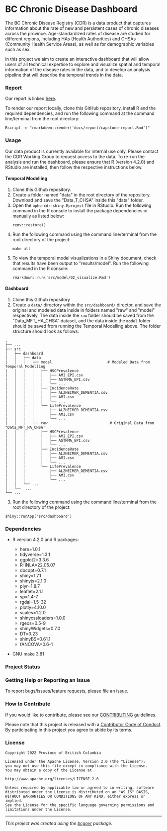 <!-- Add a project state badge
See https://github.com/BCDevExchange/Our-Project-Docs/blob/master/discussion/projectstates.md
If you have bcgovr installed and you use RStudio, click the 'Insert BCDevex Badge' Addin. -->

# BC Chronic Disease Dashboard

The BC Chronic Disease Registry (CDR) is a data product that captures
information about the rate of new and persistent cases of chronic
diseases across the province. Age-standardized rates of disease are
studied for different regions, including HAs (Health Authorities) and
CHSAs (Community Health Service Areas), as well as for demographic
variables such as sex.

In this project we aim to create an interactive dashboard that will
allow users of all technical expertise to explore and visualize spatial
and temporal information of the disease rates in the data, and to
develop an analysis pipeline that will describe the temporal trends in
the data.

### Report

Our report is linked
[here](https://github.com/bcgov/opho-cdr-shiny/blob/main/docs/report/capstone-report.pdf).

To render our report locally, clone this GitHub repository, install R
and the required dependencies, and run the following command at the
command line/terminal from the root directory:

```
Rscript -e "rmarkdown::render('docs/report/capstone-report.Rmd')"
```

### Usage

Our data product is currently available for internal use only. Please contact the CDR Working Group to request access to the data. 
To re-run the analysis and run the dashboard, please ensure that R (version 4.2.0) and RStudio are installed, then follow the respective instructions below.

#### Temporal Modelling

1. Clone this Github repository.
2. Create a folder named "data" in the root directory of the repository. Download and save the "Data_T_CHSA" inside this "data" folder. 
3. Open the `opho-cdr-shiny.Rproject` file in RStudio. Run the following command in the R console to install the package dependencies or manually as listed below:
    ```
    renv::restore()
    ```
4. Run the following command using the command line/terminal from the root directory of the project:
    ```
    make all
    ```
5. To view the temporal model visualizations in a Shiny document, check that results have been output to "results/model". 
    Run the following command in the R console:
    ```
    rmarkdown::run('src/model/02_visualize.Rmd')
    ```

#### Dashboard

1. Clone this Github repository
2. Create a `data/` directory within the `src/dashboard/` director, and save the original and modeled data inside in folders named "raw" and "model" respectively. The data inside the `raw` folder should be saved from the "Data_MFT_HA_CHSA" dataset, and the data inside the `model` folder should be saved from running the Temporal Modelling above. The folder structure should look as follows:

```
.
├── ...
├── src                                  
│   ├── dashboard                         
|   │   ├── data                              
|   │   |   ├── model                         # Modeled Data from Temporal Modelling
|   │   |   |   ├── HSCPrevalence 
|   │   |   |   |   ├── AMI_EPI.csv 
|   │   |   |   |   ├── ASTHMA_EPI.csv 
|   │   |   |   |   └── ...
|   │   |   |   ├── IncidenceRate 
|   │   |   |   |   ├── ALZHEIMER_DEMENTIA.csv 
|   │   |   |   |   ├── AMI.csv 
|   │   |   |   |   └── ...
|   │   |   |   └── LifePrevalence 
|   │   |   |       ├── ALZHEIMER_DEMENTIA.csv 
|   │   |   |       ├── AMI.csv 
|   │   |   |       └── ...
|   │   |   └── raw                            # Original Data from "Data_MFT_HA_CHSA'
|   │   |       ├── HSCPrevalence 
|   │   |       |   ├── AMI_EPI.csv 
|   │   |       |   ├── ASTHMA_EPI.csv 
|   │   |       |   └── ...
|   │   |       ├── IncidenceRate 
|   │   |       |   ├── ALZHEIMER_DEMENTIA.csv 
|   │   |       |   ├── AMI.csv 
|   │   |       |   └── ...
|   │   |       └── LifePrevalence 
|   │   |           ├── ALZHEIMER_DEMENTIA.csv 
|   │   |           ├── AMI.csv 
|   │   |           └── ... 
│   |   └── ...  
│   └──  ...                                 
└── ...
```

3. Run the following command using the command line/terminal from the root directory of the project:
```
shiny::runApp('src/dashboard')
```

### Dependencies

-   R version 4.2.0 and R packages:

    -   here=1.0.1
    -   tidyverse=1.3.1
    -   ggplot2=3.3.6
    -   R-INLA=22.05.07
    -   docopt=0.7.1
    -   shiny=1.7.1
    -   shinyjs=2.1.0
    -   plyr=1.8.7
    -   leaflet=2.1.1
    -   sp=1.4-7
    -   rgdal=1.5-32
    -   plotly=4.10.0
    -   scales=1.2.0
    -   shinycssloaders=1.0.0
    -   rgeos=0.5-9
    -   shinyWidgets=0.7.0
    -   DT=0.23
    -   shinyBS=0.61.1
    -   fANCOVA=0.6-1

-   GNU make 3.81

### Project Status

### Getting Help or Reporting an Issue

To report bugs/issues/feature requests, please file an
[issue](https://github.com/bcgov/opho-cdr-shiny/issues/).

### How to Contribute

If you would like to contribute, please see our
[CONTRIBUTING](CONTRIBUTING.md) guidelines.

Please note that this project is released with a [Contributor Code of
Conduct](CODE_OF_CONDUCT.md). By participating in this project you agree
to abide by its terms.

### License

```
Copyright 2022 Province of British Columbia

Licensed under the Apache License, Version 2.0 (the "License");
you may not use this file except in compliance with the License.
You may obtain a copy of the License at

http://www.apache.org/licenses/LICENSE-2.0

Unless required by applicable law or agreed to in writing, software distributed under the License is distributed on an "AS IS" BASIS,
WITHOUT WARRANTIES OR CONDITIONS OF ANY KIND, either express or implied.
See the License for the specific language governing permissions and limitations under the License.
```
---
*This project was created using the [bcgovr](https://github.com/bcgov/bcgovr) package.* 
